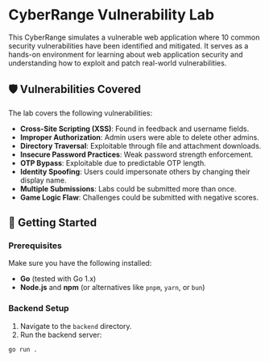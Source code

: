 # CyberRange Vulnerability Lab

This CyberRange simulates a vulnerable web application where 10 common security vulnerabilities have been identified and mitigated. It serves as a hands-on environment for learning about web application security and understanding how to exploit and patch real-world vulnerabilities.

## 🛡️ Vulnerabilities Covered

The lab covers the following vulnerabilities:

- **Cross-Site Scripting (XSS)**: Found in feedback and username fields.
- **Improper Authorization**: Admin users were able to delete other admins.
- **Directory Traversal**: Exploitable through file and attachment downloads.
- **Insecure Password Practices**: Weak password strength enforcement.
- **OTP Bypass**: Exploitable due to predictable OTP length.
- **Identity Spoofing**: Users could impersonate others by changing their display name.
- **Multiple Submissions**: Labs could be submitted more than once.
- **Game Logic Flaw**: Challenges could be submitted with negative scores.

## 🚀 Getting Started

### Prerequisites

Make sure you have the following installed:

- **Go** (tested with Go 1.x)
- **Node.js** and **npm** (or alternatives like `pnpm`, `yarn`, or `bun`)

### Backend Setup

1. Navigate to the `backend` directory.
2. Run the backend server:

```bash
go run .
